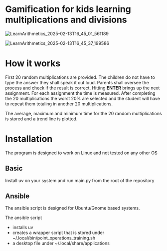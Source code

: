 # Gamification for kids learning multiplications and divisions

![LearnArithmetics_2025-02-13T16_45_01_561189](https://github.com/user-attachments/assets/f71a128b-4fff-41d9-889e-67eacbf0cfb1)

![LearnArithmetics_2025-02-13T16_45_37_199586](https://github.com/user-attachments/assets/02036de4-cd94-492b-8acb-495048fef863)

# How it works

First 20 random multiplications are provided. The children do not have to type
the answer they shall speak it out loud. Parents shall oversee the process and
check if the result is correct. Hitting **ENTER** brings up the next
assignment. For each assignment the time is measured. After completing the 20
multiplications the worst 20% are selected and the student will have to repeat
them totaling in another 20 multiplications.

The average, maximum and minimum time for the 20 random multiplications is
stored and a trend line is plotted.

# Installation

The program is designed to work on Linux and not tested on any other OS

## Basic 

Install uv on your system and run main.py from the root of the
repository

## Ansible 

The ansible script is designed for Ubuntu/Gnome based systems.

The ansible script 
- installs uv
- creates a wrapper script that is stored under
~/.local/bin/point_operations_training.sh
- a desktop file under ~/.local/share/applications

<!-- # Requirements tkinter is required for matplot ``` sudo apt install
python3-tk ``` -->

